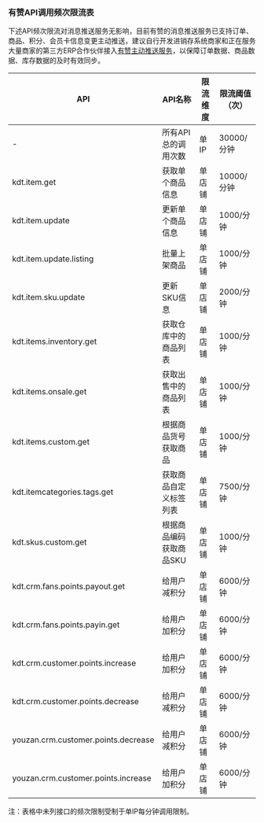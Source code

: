### 有赞API调用频次限流表

下述API频次限流对消息推送服务无影响，目前有赞的消息推送服务已支持订单、商品、积分、会员卡信息变更主动推送，建议自行开发进销存系统商家和正在服务大量商家的第三方ERP合作伙伴接入[有赞主动推送服务](https://www.youzanyun.com/docs/guide/push/692)，以保障订单数据、商品数据、库存数据的及时有效同步。

| API                                      | API名称         | 限流维度 | 限流阈值（次）  |
| ---------------------------------------- | ------------- | ---- | -------- |
| -                                        | 所有API总的调用次数   | 单IP  | 30000/分钟 |
| kdt.item.get| 获取单个商品信息      | 单店铺  | 10000/分钟 |
| kdt.item.update| 更新单个商品信息      | 单店铺  | 1000/分钟  |
| kdt.item.update.listing | 批量上架商品        | 单店铺  | 1000/分钟  |
| kdt.item.sku.update | 更新SKU信息       | 单店铺  | 2000/分钟  |
| kdt.items.inventory.get| 获取仓库中的商品列表    | 单店铺  | 1000/分钟  |
| kdt.items.onsale.get | 获取出售中的商品列表    | 单店铺  | 1000/分钟  |
| kdt.items.custom.get | 根据商品货号获取商品    | 单店铺  | 1000/分钟  |
| kdt.itemcategories.tags.get | 获取商品自定义标签列表   | 单店铺  | 7500/分钟  |
| kdt.skus.custom.get | 根据商品编码获取商品SKU | 单店铺  | 1000/分钟  |
| kdt.crm.fans.points.payout.get | 给用户减积分 | 单店铺  | 6000/分钟  |
| kdt.crm.fans.points.payin.get | 给用户加积分 | 单店铺  | 6000/分钟  |
| kdt.crm.customer.points.increase | 给用户加积分 | 单店铺  | 6000/分钟  |
| kdt.crm.customer.points.decrease | 给用户减积分 | 单店铺  | 6000/分钟  |
| youzan.crm.customer.points.decrease | 给用户减积分 | 单店铺  | 6000/分钟  |
| youzan.crm.customer.points.increase | 给用户加积分 | 单店铺  | 6000/分钟  |

注：表格中未列接口的频次限制受制于单IP每分钟调用限制。
